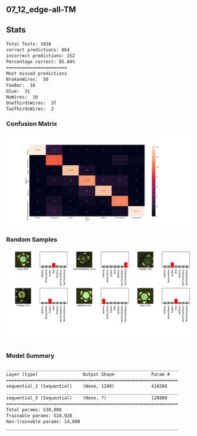 ## 07_12_edge-all-TM 

## Stats 
```
Total Tests: 1016
correct predictions: 864
incorrect predictions: 152
Percentage correct: 85.04%
=======================
Most missed predictions
BrokenWires:  50
FooBar:  16
Glue:  31
NoWires:  16
OneThirdsWires:  37
TwoThirdsWires:  2
``` 
### Confusion Matrix 
![Confusion Matrix](imgs/07_12_edge-all-TM.png) 
### Random Samples 
![Random Samples](imgs/rand_samples_07_12_edge-all-TM.png) 
### Model Summary 
```Model: "sequential_4"
_________________________________________________________________
Layer (type)                 Output Shape              Param #   
=================================================================
sequential_1 (Sequential)    (None, 1280)              410208    
_________________________________________________________________
sequential_3 (Sequential)    (None, 7)                 128800    
=================================================================
Total params: 539,008
Trainable params: 524,928
Non-trainable params: 14,080
_________________________________________________________________
``` 
